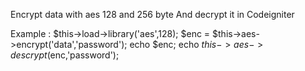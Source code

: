Encrypt data with aes 128 and 256 byte
And decrypt it in Codeigniter

Example :
$this->load->library('aes',128);
$enc = $this->aes->encrypt('data','password');
echo $enc;
echo $this->aes->descrypt($enc,'password');
